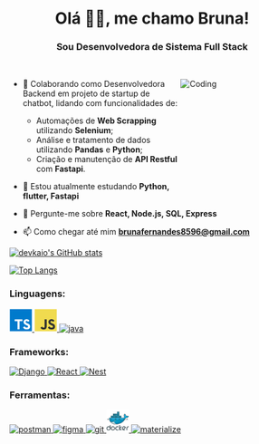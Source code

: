 
<div align="top"  width="40%" height="200" >
  <span>
    <h1 align="center">Olá 👋😊, me chamo Bruna!</h1>
    <h3 align="center">Sou Desenvolvedora de Sistema Full Stack</h3>
  </span>
  <br>
</div>






 

 <div align="top"  width="40%" height="200" >
  <img alt="Coding" width="40%" height="200" align="right" src="https://i.pinimg.com/originals/e8/f3/8e/e8f38e2b7a8d3a395e95b77c324fe6e5.gif" />
  <span align="left">




    

    
  - 👯 Colaborando como Desenvolvedora Backend em projeto de startup de chatbot,
    lidando com funcionalidades de:
    -  Automações de **Web Scrapping** utilizando **Selenium**;
    -  Análise e tratamento de dados utilizando **Pandas** e **Python**;
    -  Criação e manutenção de **API Restful**  com **Fastapi**.
      
  - 🌱 Estou atualmente estudando **Python, flutter, Fastapi**
  - 💬 Pergunte-me sobre **React, Node.js, SQL, Express**
  
  - 📫 Como chegar até mim **brunafernandes8596@gmail.com**
  



[![devkaio's GitHub stats](https://github-readme-stats-devkaio.vercel.app/api?username=BrunaCardoso7&show_icons=true&theme=dark)](https://github.com/BrunaCardoso7)

[![Top Langs](https://github-readme-stats-devkaio.vercel.app/api/top-langs/?username=BrunaCardoso7&theme=dark&layout=compact)](https://github.com/BrunaCardoso7)


 
<div align="bottom"  width="100%" height="200" >
  <span align="left">
    <h3 align="left">Linguagens:</h3>
    <a href="https://www.typescriptlang.org/" target="_blank" rel="noreferrer"> <img src="https://raw.githubusercontent.com/devicons/devicon/master/icons/typescript/typescript-original.svg" alt="typescript" width="40" height="40"/> </a> 
    <a href="https://developer.mozilla.org/en-US/docs/Web/JavaScript" target="_blank" rel="noreferrer"> <img src="https://raw.githubusercontent.com/devicons/devicon/master/icons/javascript/javascript-original.svg" alt="javascript" width="40" height="40"/> </a> 
    <a href="https://www.java.com" target="_blank" rel="noreferrer"> <img src="https://img.icons8.com/?size=512&id=13441&format=png" alt="java" width="48" height="48"/> </a>
  </span>
  <span align="left">
    <h3 align="left">Frameworks:</h3>
    <a href="https://www.typescriptlang.org/" target="_blank" rel="noreferrer"> <img src="https://lh3.googleusercontent.com/proxy/Nswz8KFhqyEROl-sdraD-t7RiXcToUSa7hB4hjC_lHPtd6ZTbLkJUhZ-MqsudqFwQ5cO5CdyAc8WX87w1ZJl" alt="Django" width="40"       height="40"/> </a> 
    <a href="https://developer.mozilla.org/en-US/docs/Web/JavaScript" target="_blank" rel="noreferrer"> <img src="https://cdn4.iconfinder.com/data/icons/logos-3/600/React.js_logo-512.png"           alt="React" width="40" height="40"/> </a> 
    <a href="https://www.java.com" target="_blank" rel="noreferrer"> <img src="https://static-00.iconduck.com/assets.00/nestjs-icon-2048x2040-3rrvcej8.png" alt="Nest" width="48" height="48"/> </a>
  </span>
  <span align="right">
    <h3 align="left">Ferramentas:</h3>
    <a href="https://postman.com" target="_blank" rel="noreferrer"> <img src="https://www.vectorlogo.zone/logos/getpostman/getpostman-icon.svg" alt="postman" width="40" height="40"/> </a>
    </a> <a href="https://www.figma.com/" target="_blank" rel="noreferrer"> <img src="https://www.vectorlogo.zone/logos/figma/figma-icon.svg" alt="figma" width="40" height="40"/> </a>
    <a href="https://git-scm.com/" target="_blank" rel="noreferrer"> <img src="https://www.vectorlogo.zone/logos/git-scm/git-scm-icon.svg" alt="git" width="40" height="40"/> </a>
    <a href="https://www.docker.com/" target="_blank" rel="noreferrer"> <img src="https://raw.githubusercontent.com/devicons/devicon/master/icons/docker/docker-original-wordmark.svg" alt="docker" width="40" height="40"/> 
    <a href="https://materializecss.com/" target="_blank" rel="noreferrer"> <img src="https://raw.githubusercontent.com/prplx/svg-logos/5585531d45d294869c4eaab4d7cf2e9c167710a9/svg/materialize.svg" alt="materialize" width="40" height="40"/> </a> 
  </span>
</div>


